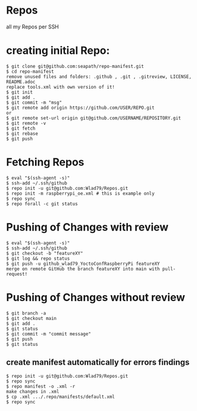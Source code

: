 # Repos
all my Repos per SSH

# creating initial Repo:
```
$ git clone git@github.com:seapath/repo-manifest.git
$ cd repo-manifest
remove unused files and folders: .github , .git , .gitreview, LICENSE, README.adoc
replace tools.xml with own version of it!
$ git init
$ git add .
$ git commit -m "msg"
$ git remote add origin https://github.com/USER/REPO.git
or
$ git remote set-url origin git@github.com/USERNAME/REPOSITORY.git
$ git remote -v
$ git fetch
$ git rebase
$ git push
```

# Fetching Repos
```
$ eval "$(ssh-agent -s)"
$ ssh-add ~/.ssh/github
$ repo init -u git@github.com:Wlad79/Repos.git
$ repo init -m raspberrypi_oe.xml # this is example only
$ repo sync
$ repo forall -c git status
```

# Pushing of Changes with review
```
$ eval "$(ssh-agent -s)"
$ ssh-add ~/.ssh/github
$ git checkout -b "featureXY"
$ git log && repo status
$ git push -u github_wlad79_YoctoConfRaspberryPi featureXY
merge on remote GitHub the branch featureXY into main with pull-request!
```

# Pushing of Changes without review
```
$ git branch -a
$ git checkout main
$ git add .
$ git status
$ git commit -m "commit message"
$ git push
$ git status
```

## create manifest automatically for errors findings
```
$ repo init -u git@github.com:Wlad79/Repos.git
$ repo sync
$ repo manifest -o .xml -r
make changes in .xml
$ cp .xml .../.repo/manifests/default.xml
$ repo sync
```
